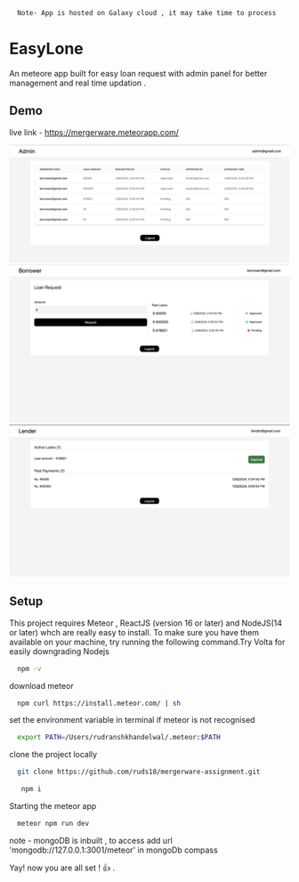 ```bash
  Note- App is hosted on Galaxy cloud , it may take time to process
```
# EasyLone

An meteore app built for easy loan request with admin panel for better management and real time updation .


## Demo
live link - https://mergerware.meteorapp.com/

![Admin](./imports/assets/admin_view.png)
![Borrower](./imports/assets/borrower_view.png)
![Lender](./imports/assets/lender_view.png)

## Setup

This project requires Meteor ,  ReactJS (version 16 or later) and NodeJS(14 or later) whch are really easy to install. To make sure you have them available on your machine, try running the following command.Try Volta for easily downgrading Nodejs

```bash
  npm -v
```

download meteor

```bash
  npm curl https://install.meteor.com/ | sh
```

set the environment variable in terminal if meteor is not recognised

```bash
  export PATH=/Users/rudranshkhandelwal/.meteor:$PATH
```

clone the project locally

```bash
  git clone https://github.com/ruds18/mergerware-assignment.git
```


```bash
   npm i 
```

Starting the meteor app

```bash
  meteor npm run dev
```


note - mongoDB is inbuilt , to access  add  url 'mongodb://127.0.0.1:3001/meteor' in mongoDb compass

Yay! now you are all set ! 👍 .

